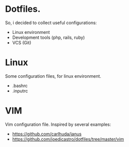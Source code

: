 Dotfiles.
========

So, i decided to collect useful configurations:
* Linux environment
* Development tools (php, rails, ruby)
* VCS (Git)

# Linux
Some configuration files, for linux environment.
* .bashrc
* .inputrc

# VIM
Vim configuration file. Inspired by several examples:
- https://github.com/carlhuda/janus
- https://github.com/joedicastro/dotfiles/tree/master/vim
